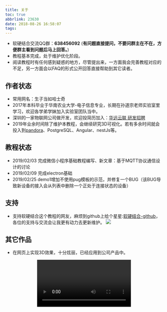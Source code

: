 ```yaml
---
title: 关于
toc: true
abbrlink: 23630
date: 2018-08-26 16:58:07
tags:
---
```


- 软硬结合交流QQ群：__638456092__ (**有问题直接提问，不要问群主在不在，方便群主看到问题后马上回答。**)
- 教程基本完成，处于维护优化阶段。
- 阅读教程时有任何感到疑惑的地方，尽管提出来，一方面我会完善教程对应的不足，另一方面会以FAQ的形式公开回答直接帮助到其它读者。


## 作者状态
- 常用网名：生子当如哈士奇
- 2017年本科毕业于华南农业大学-电子信息专业，长期在孙道宗老师实验室里学习，欢迎各学弟学妹加入实验室团队当中。
- 深圳的一家物联网公司做开发，欢迎投简历加入：[华远云联 研发招聘](http://www.clcdata.com/homepage/app/about/jobs-2018.html)
- 2019年业余时间除了维护本教程，会继续研究3D可视化。若有多余时间就会投入到[pandora](https://github.com/midwayjs/pandora)、PostgreSQL、Angular、nestJs等。

## 教程状态
- 2019/02/03 完成微信小程序基础教程编写、新文章：基于MQTT协议通信设计的讨论
- 2019/02/09 完成electron基础
- 2019/02/25 demo1增加不使用pug模板的示范，并修复一个BUG（该BUG导致新设备的接入会从列表中删除一个正处于连接状态的设备）

## 支持
- 支持软硬结合这个教程的网友，麻烦到github上给个星星:[软硬结合-github](https://github.com/alwxkxk/soft-and-hard)，各位的支持与交流会让我更有动力去更新维护。
![](http://ww1.sinaimg.cn/large/005BIQVbgy1fxqdje86nij30yr0k1abn.jpg)

## 其它作品
- 在网页上实现3D效果，十分炫丽，已经应用到公司产品中。
<video class="lazy" controls data-src="https://test-1251805228.file.myqcloud.com/%E5%BE%AE%E6%A8%A1%E5%9D%97.mp4" controls="controls" style="max-width: 100%; display: block; margin-left: auto; margin-right: auto;">
your browser does not support the video tag
</video>



